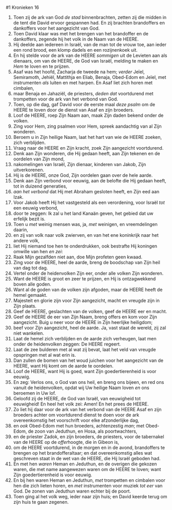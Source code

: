 #1 Kronieken 16
1. Toen zij de ark van God *de stad* binnenbrachten, zetten zij die midden in de tent die David ervoor gespannen had. En zij brachten brandoffers en dankoffers voor het aangezicht van God.
2. Toen David klaar was met het brengen van het brandoffer en de dankoffers, zegende hij het volk in de Naam van de HEERE.
3. Hij deelde aan iedereen in Israël, van de man tot de vrouw toe, aan ieder een rond brood, een klomp dadels en een rozijnenkoek uit.
4. En hij stelde voor de ark van de HEERE *sommigen* uit de Levieten aan als dienaars, om van de HEERE, de God van Israël, melding te maken en *Hem* te loven en te prijzen.
5. Asaf was het hoofd, Zacharja de tweede na hem; *verder* Jeïel, Semiramoth, Jehiël, Mattithja en Eliab, Benaja, Obed-Edom en Jeïel, met instrumenten *als* luiten en met harpen. En Asaf liet zich horen met cimbalen,
6. maar Benaja en Jahaziël, de priesters, *deden dat* voortdurend met trompetten voor de ark van het verbond van God.
7. Toen, op die dag, gaf David voor de eerste maal *deze psalm* om de HEERE te loven door de dienst van Asaf en zijn broeders. 
8. Loof de HEERE, roep Zijn Naam aan, maak Zijn daden bekend onder de volken. 
9. Zing voor Hem, zing psalmen voor Hem, spreek aandachtig van al Zijn wonderen. 
10. Beroem u in Zijn heilige Naam, laat het hart van wie de HEERE zoeken, zich verblijden. 
11. Vraag naar de HEERE en Zijn kracht, zoek Zijn aangezicht voortdurend. 
12. Denk aan Zijn wonderen, die Hij gedaan heeft, aan Zijn tekenen en de oordelen van Zijn mond, 
13. nakomelingen van Israël, Zijn dienaar, kinderen van Jakob, Zijn uitverkorenen. 
14. Hij is de HEERE, onze God, Zijn oordelen gaan over de hele aarde. 
15. Denk aan Zijn verbond voor eeuwig, aan de belofte die Hij gedaan heeft, tot in duizend generaties, 
16. *aan het verbond* dat Hij met Abraham gesloten heeft, en Zijn eed aan Izak. 
17. Voor Jakob heeft Hij het vastgesteld als een verordening, voor Israël *tot* een eeuwig verbond, 
18. door te zeggen: Ik zal u het land Kanaän geven, het gebied dat uw erfelijk bezit is. 
19. Toen u *met* weinig mensen was, ja, *met* weinigen, en vreemdelingen daarin, 
20. en zij van volk naar volk zwierven, en van het ene koninkrijk naar het andere volk, 
21. liet Hij niemand toe hen te onderdrukken, ook bestrafte Hij koningen omwille van hen *en zei*: 
22. Raak Mijn gezalfden niet aan, doe Mijn profeten geen kwaad. 
23. Zing voor de HEERE, heel de aarde, breng de boodschap van Zijn heil van dag tot dag. 
24. Vertel onder de heidenvolken Zijn eer, onder alle volken Zijn wonderen. 
25. Want de HEERE is groot en zeer te prijzen, en Hij is ontzagwekkend boven alle goden. 
26. Want al de goden van de volken zijn afgoden, maar de HEERE heeft de hemel gemaakt. 
27. Majesteit en glorie zijn voor Zijn aangezicht, macht en vreugde zijn in Zijn plaats. 
28. Geef de HEERE, geslachten van de volken, geef de HEERE eer en macht. 
29. Geef de HEERE de eer van Zijn Naam, breng offers en kom voor Zijn aangezicht. Buig u neer voor de HEERE in Zijn heerlijke heiligdom; 
30. beef voor Zijn aangezicht, heel de aarde. Ja, vast staat de wereld, zij zal niet wankelen. 
31. Laat de hemel zich verblijden en de aarde zich verheugen, laat men onder de heidenvolken zeggen: De HEERE regeert. 
32. Laat de zee bulderen met al wat zij bevat, laat het veld van vreugde opspringen met al wat erin is. 
33. Dan zullen de bomen van het woud juichen voor het aangezicht van de HEERE, want Hij komt om de aarde te oordelen. 
34. Loof de HEERE, want Hij is goed, want Zijn goedertierenheid is voor eeuwig. 
35. En zeg: Verlos ons, o God van ons heil, en breng ons bijeen, en red ons vanuit de heidenvolken, opdat wij Uw heilige Naam loven *en* ons beroemen in Uw lof. 
36. Geloofd zij de HEERE, de God van Israël, van eeuwigheid tot eeuwigheid! En heel het volk zei: Amen! En het prees de HEERE.
37. Zo liet hij daar voor de ark van het verbond van de HEERE Asaf en zijn broeders achter om voortdurend dienst te doen voor de ark overeenkomstig het voorschrift voor elke afzonderlijke dag,
38. en *ook* Obed-Edom met hun broeders, achtenzestig *man*; met Obed-Edom, de zoon van Jeduthun, en Hosa, als poortwachters,
39. en de priester Zadok, en zijn broeders, de priesters, voor de tabernakel van de HEERE op de *offer*hoogte, die in Gibeon is,
40. om de HEERE voortdurend, in de morgen en in de avond, brandoffers te brengen op het brandofferaltaar; en dat overeenkomstig alles wat geschreven staat in de wet van de HEERE, die Hij Israël geboden had.
41. En met hen *waren* Heman en Jeduthun, en de overigen die gekozen waren, die met name aangewezen waren om de HEERE te loven; want Zijn goedertierenheid is voor eeuwig.
42. En bij hen waren Heman en Jeduthun, *met* trompetten en cimbalen voor hen die zich lieten horen, en *met* instrumenten voor muziek *tot eer* van God. De zonen van Jeduthun waren echter bij de poort.
43. Toen ging al het volk weg, ieder naar zijn huis; en David keerde terug om zijn huis te gaan zegenen.
